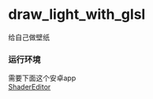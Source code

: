 # draw_light_with_glsl

给自己做壁纸  

### 运行环境

需要下面这个安卓app  
[ShaderEditor](https://github.com/markusfisch/ShaderEditor)
